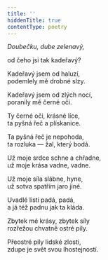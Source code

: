 ```yaml
---
title: ''
hiddenTitle: true
contentType: poetry
---
```


<section>

_Doubečku, dube zelenavý,_

od čeho jsi tak kadeřavý?

</section>

<section>

Kadeřavý jsem od haluzí,  
podemlely mě drobné slzy.

</section>

<section>

Kadeřavý jsem od zlých nocí,  
poranily mě černé oči.

</section>

<section>

Ty černé oči, krásné líce,  
ta pyšná řeč a plískanice.

</section>

<section>

Ta pyšná řeč je nepohoda,  
ta rozluka — žal, který bodá.

</section>

<section>

Už moje srdce schne a chřadne,  
už moje krása vadne, vadne.

</section>

<section>

Už moje síla slábne, hyne,  
už sotva spatřím jaro jiné.

</section>

<section>

Uvadlé listí padá, padá,  
a já též padnu jak ta kláda.

</section>

<section>

Zbytek mé krásy, zbytek síly  
rozřežou chvatně ostré pily.

</section>

<section>

Přeostré pily lidské zlosti,  
zdupe je svět svou lhostejností.

</section>
